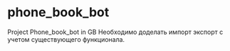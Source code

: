 # phone_book_bot
Project Phone_book_bot in GB
Необходимо доделать импорт экспорт с учетом существующего функционала.
